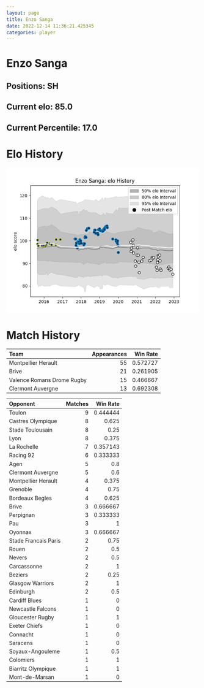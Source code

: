 ```yaml
---  
layout: page  
title: Enzo Sanga  
date: 2022-12-14 11:36:21.425345  
categories: player  
---
```

# Enzo Sanga

## Positions: SH

## Current elo: 85.0

## Current Percentile: 17.0

# Elo History


![elo history](history_EnzoSanga.png)
# Match History


| Team                       |   Appearances |   Win Rate |
|:---------------------------|--------------:|-----------:|
| Montpellier Herault        |            55 |   0.572727 |
| Brive                      |            21 |   0.261905 |
| Valence Romans Drome Rugby |            15 |   0.466667 |
| Clermont Auvergne          |            13 |   0.692308 |

| Opponent             |   Matches |   Win Rate |
|:---------------------|----------:|-----------:|
| Toulon               |         9 |   0.444444 |
| Castres Olympique    |         8 |   0.625    |
| Stade Toulousain     |         8 |   0.25     |
| Lyon                 |         8 |   0.375    |
| La Rochelle          |         7 |   0.357143 |
| Racing 92            |         6 |   0.333333 |
| Agen                 |         5 |   0.8      |
| Clermont Auvergne    |         5 |   0.6      |
| Montpellier Herault  |         4 |   0.375    |
| Grenoble             |         4 |   0.75     |
| Bordeaux Begles      |         4 |   0.625    |
| Brive                |         3 |   0.666667 |
| Perpignan            |         3 |   0.333333 |
| Pau                  |         3 |   1        |
| Oyonnax              |         3 |   0.666667 |
| Stade Francais Paris |         2 |   0.75     |
| Rouen                |         2 |   0.5      |
| Nevers               |         2 |   0.5      |
| Carcassonne          |         2 |   1        |
| Beziers              |         2 |   0.25     |
| Glasgow Warriors     |         2 |   1        |
| Edinburgh            |         2 |   0.5      |
| Cardiff Blues        |         1 |   0        |
| Newcastle Falcons    |         1 |   0        |
| Gloucester Rugby     |         1 |   1        |
| Exeter Chiefs        |         1 |   0        |
| Connacht             |         1 |   0        |
| Saracens             |         1 |   0        |
| Soyaux-Angouleme     |         1 |   0.5      |
| Colomiers            |         1 |   1        |
| Biarritz Olympique   |         1 |   1        |
| Mont-de-Marsan       |         1 |   0        |